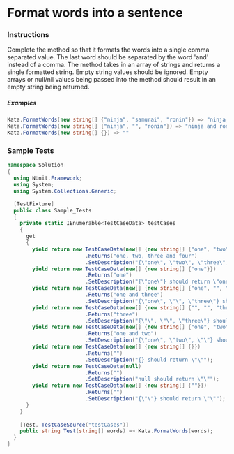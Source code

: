 # Format words into a sentence

### Instructions
Complete the method so that it formats the words into a single comma separated value. The last word should be separated 
by the word 'and' instead of a comma. The method takes in an array of strings and returns a single formatted string. 
Empty string values should be ignored. Empty arrays or null/nil values being passed into the method should result in an 
empty string being returned.

##### Examples
```csharp
Kata.FormatWords(new string[] {"ninja", "samurai", "ronin"}) => "ninja, samurai and ronin"
Kata.FormatWords(new string[] {"ninja", "", "ronin"}) => "ninja and ronin"
Kata.FormatWords(new string[] {}) => ""
```

### Sample Tests
```csharp
namespace Solution 
{
  using NUnit.Framework;
  using System;
  using System.Collections.Generic;

  [TestFixture]
  public class Sample_Tests
  {
    private static IEnumerable<TestCaseData> testCases
    {
      get
      {
        yield return new TestCaseData(new[] {new string[] {"one", "two", "three", "four"}})
                         .Returns("one, two, three and four")
                         .SetDescription("{\"one\", \"two\", \"three\", \"four\"} should return \"one, two, three and four\"");
        yield return new TestCaseData(new[] {new string[] {"one"}})
                         .Returns("one")
                         .SetDescription("{\"one\"} should return \"one\"");
        yield return new TestCaseData(new[] {new string[] {"one", "", "three"}})
                         .Returns("one and three")
                         .SetDescription("{\"one\", \"\", \"three\"} should return \"one and three\"");
        yield return new TestCaseData(new[] {new string[] {"", "", "three"}})
                         .Returns("three")
                         .SetDescription("{\"\", \"\", \"three\"} should return \"three\"");
        yield return new TestCaseData(new[] {new string[] {"one", "two", ""}})
                         .Returns("one and two")
                         .SetDescription("{\"one\", \"two\", \"\"} should return \"one and two\"");
        yield return new TestCaseData(new[] {new string[] {}})
                         .Returns("")
                         .SetDescription("{} should return \"\"");
        yield return new TestCaseData(null)
                         .Returns("")
                         .SetDescription("null should return \"\"");
        yield return new TestCaseData(new[] {new string[] {""}})
                         .Returns("")
                         .SetDescription("{\"\"} should return \"\"");
      }
    }
  
    [Test, TestCaseSource("testCases")]
    public string Test(string[] words) => Kata.FormatWords(words);
  }
}
```